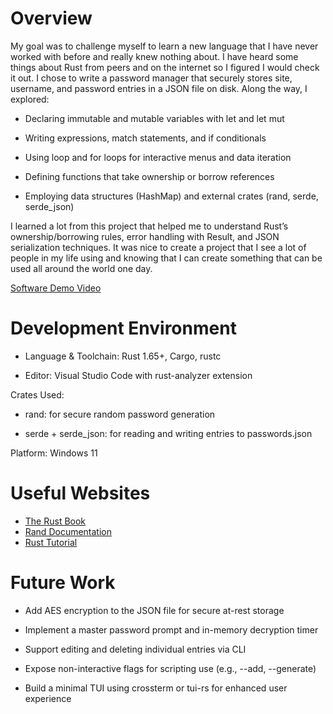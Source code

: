 # Overview

My goal was to challenge myself to learn a new language that I have never worked with before and really knew nothing about. I have heard some
things about Rust from peers and on the internet so I figured I would check it out. I chose to write a password manager that securely
stores site, username, and password entries in a JSON file on disk. Along the way, I explored: 

 - Declaring immutable and mutable variables with let and let mut 

 - Writing expressions, match statements, and if conditionals

 - Using loop and for loops for interactive menus and data iteration

 - Defining functions that take ownership or borrow references

 - Employing data structures (HashMap) and external crates (rand, serde, serde_json)

I learned a lot from this project that helped me to understand Rust’s ownership/borrowing rules, error handling with Result, and JSON
serialization techniques. It was nice to create a project that I see a lot of people in my life using and knowing that I can create something that
can be used all around the world one day.

[Software Demo Video](https://youtu.be/1FHVqThJhm4?si=b05AwZyGGXXgxoNQ)

# Development Environment

 - Language & Toolchain: Rust 1.65+, Cargo, rustc

 - Editor: Visual Studio Code with rust-analyzer extension

Crates Used:

 - rand: for secure random password generation

 - serde + serde_json: for reading and writing entries to passwords.json

Platform: Windows 11

# Useful Websites

- [The Rust Book](https://doc.rust-lang.org/book/)
- [Rand Documentation](https://docs.rs/rand/)
- [Rust Tutorial](https://google.github.io/comprehensive-rust/)

# Future Work

 - Add AES encryption to the JSON file for secure at-rest storage

 - Implement a master password prompt and in-memory decryption timer

 - Support editing and deleting individual entries via CLI

 - Expose non-interactive flags for scripting use (e.g., --add, --generate)

 - Build a minimal TUI using crossterm or tui-rs for enhanced user experience
